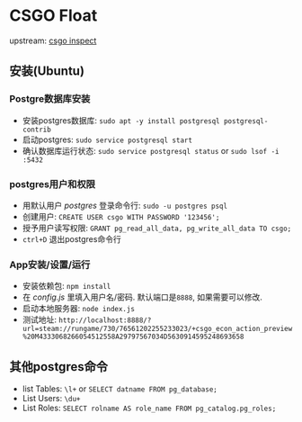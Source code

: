 # CSGO Float

upstream: [csgo inspect](https://github.com/csgofloat/inspect)

## 安装(Ubuntu)

### Postgre数据库安装

* 安装postgres数据库: `sudo apt -y install postgresql postgresql-contrib`
* 启动postgres: `sudo service postgresql start`
* 确认数据库运行状态: `sudo service postgresql status` or `sudo lsof -i :5432`

### postgres用户和权限

* 用默认用户 *postgres* 登录命令行: `sudo -u postgres psql`
* 创建用户: `CREATE USER csgo WITH PASSWORD '123456';`
* 授予用户读写权限: `GRANT pg_read_all_data, pg_write_all_data TO csgo;`
* `ctrl+D` 退出postgres命令行

### App安装/设置/运行

* 安装依赖包: `npm install`
* 在 *config.js* 里填入用户名/密码. 默认端口是`8888`, 如果需要可以修改.
* 启动本地服务器: `node index.js`
* 测试地址: `http://localhost:8888/?url=steam://rungame/730/76561202255233023/+csgo_econ_action_preview%20M4333068266054512558A29797567034D5630914595248693658`

## 其他postgres命令

* list Tables: `\l+` or `SELECT datname FROM pg_database;`
* List Users: `\du+`
* List Roles: `SELECT rolname AS role_name FROM pg_catalog.pg_roles;`
